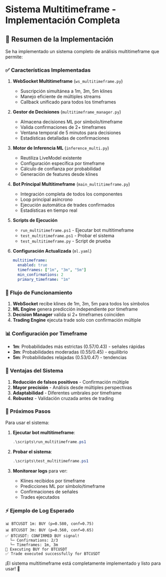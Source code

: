 # Sistema Multitimeframe - Implementación Completa

## 🎯 Resumen de la Implementación

Se ha implementado un sistema completo de análisis multitimeframe que permite:

### ✅ Características Implementadas

1. **WebSocket Multitimeframe** (`ws_multitimeframe.py`)
   - Suscripción simultánea a 1m, 3m, 5m klines
   - Manejo eficiente de múltiples streams
   - Callback unificado para todos los timeframes

2. **Gestor de Decisiones** (`multitimeframe_manager.py`)
   - Almacena decisiones ML por símbolo/timeframe
   - Valida confirmaciones de 2+ timeframes
   - Ventana temporal de 5 minutos para decisiones
   - Estadísticas detalladas de confirmaciones

3. **Motor de Inferencia ML** (`inference_multi.py`)
   - Reutiliza LiveModel existente
   - Configuración específica por timeframe
   - Cálculo de confianza por probabilidad
   - Generación de features desde klines

4. **Bot Principal Multitimeframe** (`main_multitimeframe.py`)
   - Integración completa de todos los componentes
   - Loop principal asíncrono
   - Ejecución automática de trades confirmados
   - Estadísticas en tiempo real

5. **Scripts de Ejecución**
   - `run_multitimeframe.ps1` - Ejecutar bot multitimeframe
   - `test_multitimeframe.ps1` - Probar el sistema
   - `test_multitimeframe.py` - Script de prueba

6. **Configuración Actualizada** (`ml.yaml`)
   ```yaml
   multitimeframe:
     enabled: true
     timeframes: ["1m", "3m", "5m"]
     min_confirmations: 2
     primary_timeframe: "1m"
   ```

### 🔄 Flujo de Funcionamiento

1. **WebSocket** recibe klines de 1m, 3m, 5m para todos los símbolos
2. **ML Engine** genera predicción independiente por timeframe
3. **Decision Manager** valida si 2+ timeframes coinciden
4. **Trading Engine** ejecuta trade solo con confirmación múltiple

### 📊 Configuración por Timeframe

- **1m**: Probabilidades más estrictas (0.57/0.43) - señales rápidas
- **3m**: Probabilidades moderadas (0.55/0.45) - equilibrio
- **5m**: Probabilidades relajadas (0.53/0.47) - tendencias

### 🚀 Ventajas del Sistema

1. **Reducción de falsos positivos** - Confirmación múltiple
2. **Mayor precisión** - Análisis desde múltiples perspectivas  
3. **Adaptabilidad** - Diferentes umbrales por timeframe
4. **Robustez** - Validación cruzada antes de trading

### 📝 Próximos Pasos

Para usar el sistema:

1. **Ejecutar bot multitimeframe**:
   ```powershell
   .\scripts\run_multitimeframe.ps1
   ```

2. **Probar el sistema**:
   ```powershell
   .\scripts\test_multitimeframe.ps1
   ```

3. **Monitorear logs** para ver:
   - Klines recibidos por timeframe
   - Predicciones ML por símbolo/timeframe
   - Confirmaciones de señales
   - Trades ejecutados

### ⚡ Ejemplo de Log Esperado

```
📊 BTCUSDT 1m: BUY (p=0.580, conf=0.75)
📊 BTCUSDT 3m: BUY (p=0.560, conf=0.65)
✅ BTCUSDT: CONFIRMED BUY signal!
  └─ Confirmations: 2/3
  └─ Timeframes: 1m, 3m
🎯 Executing BUY for BTCUSDT
✅ Trade executed successfully for BTCUSDT
```

¡El sistema multitimeframe está completamente implementado y listo para usar! 🎉
